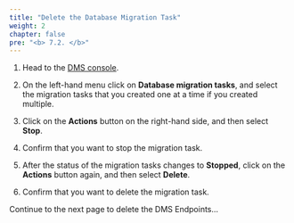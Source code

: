 ```yaml
---
title: "Delete the Database Migration Task"
weight: 2
chapter: false
pre: "<b> 7.2. </b>"
---
```


1. Head to the [DMS console](https://console.aws.amazon.com/dms/v2/).

2. On the left-hand menu click on **Database migration tasks**, and select the migration tasks that you created one at a time if you created multiple.

3. Click on the **Actions** button on the right-hand side, and then select **Stop**.

4. Confirm that you want to stop the migration task.

5. After the status of the migration tasks changes to **Stopped**, click on the **Actions** button again, and then select **Delete**.

6. Confirm that you want to delete the migration task.

Continue to the next page to delete the DMS Endpoints...